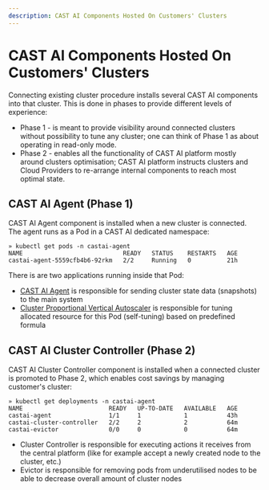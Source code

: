 ```yaml
---
description: CAST AI Components Hosted On Customers' Clusters
---
```


# CAST AI Components Hosted On Customers' Clusters

Connecting existing cluster procedure installs several CAST AI components into that cluster.
This is done in phases to provide different levels of experience:

- Phase 1 - is meant to provide visibility around connected clusters without possibility to tune any cluster; one can think of Phase 1 as about operating in read-only mode.
- Phase 2 - enables all the functionality of CAST AI platform mostly around clusters optimisation; CAST AI platform instructs clusters and Cloud Providers to re-arrange internal components to reach most optimal state.


## CAST AI Agent (Phase 1)

CAST AI Agent component is installed when a new cluster is connected.
The agent runs as a Pod in a CAST AI dedicated namespace:
```shell
» kubectl get pods -n castai-agent
NAME                            READY   STATUS    RESTARTS   AGE
castai-agent-5559cfb4b6-92rkm   2/2     Running   0          21h
```

There is are two applications running inside that Pod:

- [CAST AI Agent](https://github.com/castai/k8s-agent/) is responsible for sending cluster state data (snapshots) to the main system
- [Cluster Proportional Vertical Autoscaler](https://github.com/kubernetes-sigs/cluster-proportional-vertical-autoscaler/) is responsible for tuning allocated resource for this Pod (self-tuning) based on predefined formula


## CAST AI Cluster Controller (Phase 2)

CAST AI Cluster Controller component is installed when a connected cluster is promoted to Phase 2, which enables cost savings by managing customer's cluster:
```shell
» kubectl get deployments -n castai-agent
NAME                        READY   UP-TO-DATE   AVAILABLE   AGE
castai-agent                1/1     1            1           43h
castai-cluster-controller   2/2     2            2           64m
castai-evictor              0/0     0            0           64m
```

- Cluster Controller is responsible for executing actions it receives from the central platform (like for example accept a newly created node to the cluster, etc.)
- Evictor is responsible for removing pods from underutilised nodes to be able to decrease overall amount of cluster nodes
